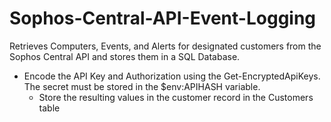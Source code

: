 # Sophos-Central-API-Event-Logging
Retrieves Computers, Events, and Alerts for designated customers from the Sophos Central API and stores them in a SQL Database.

* Encode the API Key and Authorization using the Get-EncryptedApiKeys. The secret must be stored in the $env:APIHASH variable.
  * Store the resulting values in the customer record in the Customers table
